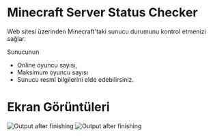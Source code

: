 # Minecraft Server Status Checker
Web sitesi üzerinden Minecraft'taki sunucu durumunu kontrol etmenizi sağlar.

Sunucunun
- Online oyuncu sayısı,
- Maksimum oyuncu sayısı
- Sunucu resmi
bilgilerini elde edebilirsiniz.

# Ekran Görüntüleri
![Output after finishing](https://github.com/barisceylann/minecraft-server-status-checker/blob/master/Readme/SS-1.png?raw=true)
![Output after finishing](https://github.com/barisceylann/minecraft-server-status-checker/blob/master/Readme/SS-2.png?raw=true)